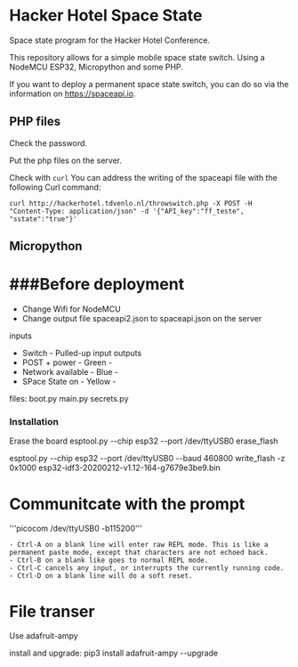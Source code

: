 # Hacker Hotel Space State

Space state program for the Hacker Hotel Conference.

This repository allows for a simple mobile space state switch. Using a NodeMCU 
ESP32, Micropython and some PHP.

If you want to deploy a permanent space state switch, you can do so via the 
information on https://spaceapi.io. 

## PHP files

Check the password.

Put the php files on the server. 

Check with `curl`
You can address the writing of the spaceapi file with the following Curl command:
```
curl http://hackerhotel.tdvenlo.nl/throwswitch.php -X POST -H "Content-Type: application/json" -d '{"API_key":"ff_teste", "sstate":"true"}'
```

## Micropython

###Before deployment
=================

- Change Wifi for NodeMCU
- Change output file spaceapi2.json to spaceapi.json on the server

inputs
- Switch            - Pulled-up input
outputs
- POST + power      - Green   -
- Network available - Blue    - 
- SPace State on    - Yellow  -

files:
boot.py
main.py
secrets.py

### Installation
Erase the board
esptool.py --chip esp32 --port /dev/ttyUSB0 erase_flash

esptool.py --chip esp32 --port /dev/ttyUSB0 --baud 460800 write_flash -z 0x1000 esp32-idf3-20200212-v1.12-164-g7679e3be9.bin

Communitcate with the prompt
============================

'''picocom /dev/ttyUSB0 -b115200'''

    - Ctrl-A on a blank line will enter raw REPL mode. This is like a permanent paste mode, except that characters are not echoed back.
    - Ctrl-B on a blank like goes to normal REPL mode.
    - Ctrl-C cancels any input, or interrupts the currently running code.
    - Ctrl-D on a blank line will do a soft reset.

File transer
===========
Use adafruit-ampy

install and upgrade:
pip3 install adafruit-ampy --upgrade



